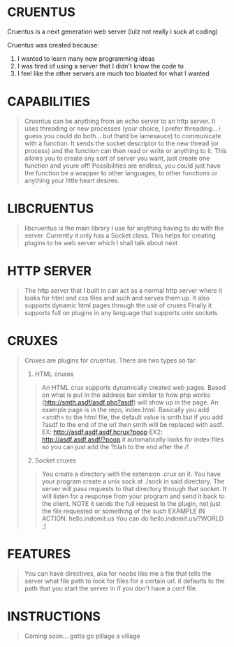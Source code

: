 # CRUENTUS
Cruentus is a next generation web server (lulz not really i suck at coding)

Cruentus was created because:

1. I wanted to learn many new programming ideas
2. I was tired of using a server that I didn't know the code to
3. I feel like the other servers are much too bloated for what I wanted

CAPABILITIES
============
> Cruentus can be anything from an echo server to an http server.
> It uses threading or new processes (your choice, I prefer threading... i guess you could do both... but thatd be lamesauce) to communicate with a function. It sends the socket descriptor to the new thread (or process) and the function can then read or write or anything to it. This allows you to create any sort of server you want, just create one function and youre off! Possibilities are endless, you could just have the function be a wrapper to other languages, to other functions or anything your little heart desires.

LIBCRUENTUS
===========
> libcruentus is the main library I use for anything having to do with the server. Currently it only has a Socket class. This helps for creating plugins to he web server which I shall talk about next

HTTP SERVER
===========
> The http server that I built in can act as a normal http server where it looks for html and css files and such and serves them up.
> It also supports dynamic html pages through the use of cruxes
> Finally it supports full on plugins in any language that supports unix sockets

CRUXES
======
> Cruxes are plugins for cruentus. There are two types so far:
> 1. HTML cruxes
> > An HTML crux supports dynamically created web pages. Based on what is put in the address bar similar to how php works (http://smth.asdf/asdf.php?asdf) will show up in the page. An example page is in the repo, index.html. Basically you add <*smth*> to the html file, the default value is smth but if you add ?asdf to the end of the url then smth will be replaced with asdf.
> > EX: http://asdf.asdf.asdf.hcrux?poop
> > EX2: http://asdf.asdf.asdf/?poop it automatically looks for index files so you can just add the ?blah to the end after the /!
> 2. Socket cruxes
> > You create a directory with the extension .crux on it. You have your program create a unix sock at ./sock in said directory. The server will pass requests to that directory through that socket. It will listen for a response from your program and send it back to the client. NOTE it sends the full request to the plugin, not just the file requested or something of the such
> EXAMPLE IN ACTION: hello.indomit.us 
> You can do hello.indomit.us/?WORLD ;)

FEATURES
========
> You can have directives, aka for noobs like me a file that tells the server what file path to look for files for a certain url. it defaults to the path that you start the server in if you don't have a conf file.

INSTRUCTIONS
============
> Coming soon... gotta go pillage a village

